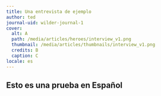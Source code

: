 ```yaml
---
title: Una entrevista de ejemplo
author: ted
journal-uid: wilder-journal-1
cover:
  alt: A
  path: /media/articles/heroes/interview_v1.png
  thumbnail: /media/articles/thumbnails/interview_v1.png
  credits: B
  caption: C
locale: es
---
```

## Esto es una prueba en Español
